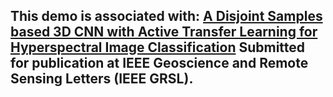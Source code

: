 ## This demo is associated with: [A Disjoint Samples based 3D CNN with Active Transfer Learning for Hyperspectral Image Classification](https://ieeexplore.ieee.org/document/9903062) Submitted for publication at IEEE Geoscience and Remote Sensing Letters (IEEE GRSL).
